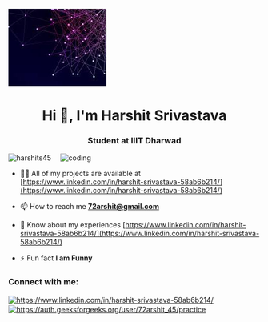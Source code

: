 ![logo](https://github.com/HarshitS45/HarshitS45/blob/main/background.jpeg)
<h1 align="center">Hi 👋, I'm Harshit Srivastava</h1>
<h3 align="center">Student at IIIT Dharwad</h3>

<img align="right" alt="coding" width="400" src="https://user-images.githubusercontent.com/55389276/140866485-8fb1c876-9a8f-4d6a-98dc-08c4981eaf70.gif">

<p align="left"> <img src="https://komarev.com/ghpvc/?username=harshits45&label=Profile%20views&color=0e75b6&style=flat" alt="harshits45" /> </p>

- 👨‍💻 All of my projects are available at [https://www.linkedin.com/in/harshit-srivastava-58ab6b214/](https://www.linkedin.com/in/harshit-srivastava-58ab6b214/)

- 📫 How to reach me **72arshit@gmail.com**

- 📄 Know about my experiences [https://www.linkedin.com/in/harshit-srivastava-58ab6b214/](https://www.linkedin.com/in/harshit-srivastava-58ab6b214/)

- ⚡ Fun fact **I am Funny**

<h3 align="left">Connect with me:</h3>
<p align="left">
<a href="https://linkedin.com/in/https://www.linkedin.com/in/harshit-srivastava-58ab6b214/" target="blank"><img align="center" src="https://raw.githubusercontent.com/rahuldkjain/github-profile-readme-generator/master/src/images/icons/Social/linked-in-alt.svg" alt="https://www.linkedin.com/in/harshit-srivastava-58ab6b214/" height="30" width="40" /></a>
<a href="https://auth.geeksforgeeks.org/user/https://auth.geeksforgeeks.org/user/72arshit_45/practice" target="blank"><img align="center" src="https://raw.githubusercontent.com/rahuldkjain/github-profile-readme-generator/master/src/images/icons/Social/geeks-for-geeks.svg" alt="https://auth.geeksforgeeks.org/user/72arshit_45/practice" height="30" width="40" /></a>
</p>
